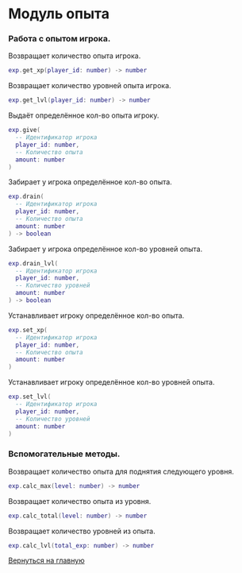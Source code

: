 # Модуль опыта

### Работа с опытом игрока.

Возвращает количество опыта игрока.

```lua
exp.get_xp(player_id: number) -> number
```

Возвращает количество уровней опыта игрока.

```lua
exp.get_lvl(player_id: number) -> number
```

Выдаёт определённое кол-во опыта игроку.

```lua
exp.give(
  -- Идентификатор игрока
  player_id: number,
  -- Количество опыта
  amount: number
)
```

Забирает у игрока определённое кол-во опыта.

```lua
exp.drain(
  -- Идентификатор игрока
  player_id: number,
  -- Количество опыта
  amount: number
) -> boolean
```

Забирает у игрока определённое кол-во уровней опыта.

```lua
exp.drain_lvl(
  -- Идентификатор игрока
  player_id: number,
  -- Количество уровней
  amount: number
) -> boolean
```

Устанавливает игроку определённое кол-во опыта.

```lua
exp.set_xp(
  -- Идентификатор игрока
  player_id: number,
  -- Количество опыта
  amount: number
)
```

Устанавливает игроку определённое кол-во уровней опыта.

```lua
exp.set_lvl(
  -- Идентификатор игрока
  player_id: number,
  -- Количество уровней
  amount: number
)
```

### Вспомогательные методы.

Возвращает количество опыта для поднятия следующего уровня.

```lua
exp.calc_max(level: number) -> number
```

Возвращает количество опыта из уровня.

```lua
exp.calc_total(level: number) -> number
```

Возвращает количество уровней из опыта.

```lua
exp.calc_lvl(total_exp: number) -> number
```

[Вернуться на главную](main.md)
